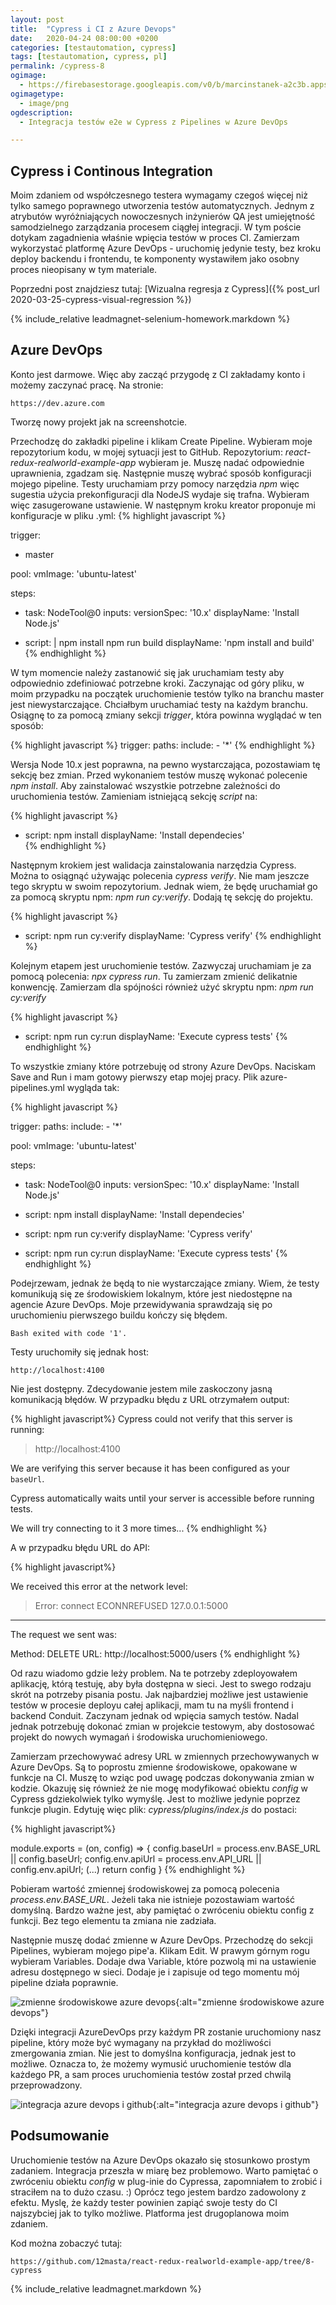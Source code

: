 ```yaml
---
layout: post
title:  "Cypress i CI z Azure Devops"
date:   2020-04-24 08:00:00 +0200
categories: [testautomation, cypress]
tags: [testautomation, cypress, pl]
permalink: /cypress-8
ogimage:
  - https://firebasestorage.googleapis.com/v0/b/marcinstanek-a2c3b.appspot.com/o/2020-04-13-cypress-and-ci%2Fpost_cover.png?alt=media&token=582925ff-bf77-4edb-96f7-341c5a06668d
ogimagetype:
  - image/png
ogdescription:
  - Integracja testów e2e w Cypress z Pipelines w Azure DevOps

---
```


## Cypress i Continous Integration

Moim zdaniem od współczesnego testera wymagamy czegoś więcej niż tylko samego poprawnego utworzenia testów automatycznych. Jednym z atrybutów wyróżniających nowoczesnych inżynierów QA jest umiejętność samodzielnego zarządzania procesem ciągłej integracji. W tym poście dotykam zagadnienia właśnie wpięcia testów w proces CI. Zamierzam wykorzystać platformę Azure DevOps - uruchomię jedynie testy, bez kroku deploy backendu i frontendu, te komponenty wystawiłem jako osobny proces nieopisany w tym materiale.

Poprzedni post znajdziesz tutaj: [Wizualna regresja z Cypress]({% post_url 2020-03-25-cypress-visual-regression %})

{% include_relative leadmagnet-selenium-homework.markdown %}

## Azure DevOps

Konto jest darmowe. Więc aby zacząć przygodę z CI zakładamy konto i możemy zaczynać pracę. Na stronie:

    https://dev.azure.com

Tworzę nowy projekt jak na screenshotcie.

Przechodzę do zakładki pipeline i klikam Create Pipeline. Wybieram moje repozytorium kodu, w mojej sytuacji jest to GitHub. Repozytorium: _react-redux-realworld-example-app_ wybieram je. Muszę nadać odpowiednie uprawnienia, zgadzam się. Następnie muszę wybrać sposób konfiguracji mojego pipeline. Testy uruchamiam przy pomocy narzędzia _npm_ więc sugestia użycia prekonfiguracji dla NodeJS wydaje się trafna. Wybieram więc zasugerowane ustawienie. W następnym kroku kreator proponuje mi konfiguracje w pliku .yml:
{% highlight javascript %}

trigger:
- master

pool:
  vmImage: 'ubuntu-latest'

steps:
- task: NodeTool@0
  inputs:
    versionSpec: '10.x'
  displayName: 'Install Node.js'

- script: |
    npm install
    npm run build
  displayName: 'npm install and build'
{% endhighlight %}

W tym momencie należy zastanowić się jak uruchamiam testy aby odpowiednio zdefiniować potrzebne kroki. Zaczynając od góry pliku, w moim przypadku na początek uruchomienie testów tylko na branchu master jest niewystarczające. Chciałbym uruchamiać testy na każdym branchu. Osiągnę to za pomocą zmiany sekcji _trigger_, która powinna wyglądać w ten sposób:

{% highlight javascript %}
trigger:
  paths:
    include:
      - '*'
{% endhighlight %}

Wersja Node 10.x jest poprawna, na pewno wystarczająca, pozostawiam tę sekcję bez zmian. Przed wykonaniem testów muszę wykonać polecenie _npm install_. Aby zainstalować wszystkie potrzebne zależności do uruchomienia testów. Zamieniam istniejącą sekcję _script_ na:

{% highlight javascript %}

- script:
    npm install
  displayName: 'Install dependecies'  
{% endhighlight %}

Następnym krokiem jest walidacja zainstalowania narzędzia Cypress. Można to osiągnąć używając polecenia _cypress verify_. Nie mam jeszcze tego skryptu w swoim repozytorium. Jednak wiem, że będę uruchamiał go za pomocą skryptu npm: _npm run cy:verify_. Dodają tę sekcję do projektu.

{% highlight javascript %}

- script:
    npm run cy:verify
  displayName: 'Cypress verify'
{% endhighlight %}

Kolejnym etapem jest uruchomienie testów. Zazwyczaj uruchamiam je za pomocą polecenia: _npx cypress run_. Tu zamierzam zmienić delikatnie konwencję. Zamierzam dla spójności również użyć skryptu npm: _npm run cy:verify_

{% highlight javascript %}

- script:
    npm run cy:run
  displayName: 'Execute cypress tests'
{% endhighlight %}

To wszystkie zmiany które potrzebuję od strony Azure DevOps. Naciskam Save and Run i mam gotowy pierwszy etap mojej pracy. Plik azure-pipelines.yml wygląda tak:

{% highlight javascript %}

trigger:
  paths:
    include:
      - '*'

pool:
  vmImage: 'ubuntu-latest'

steps:
- task: NodeTool@0
  inputs:
    versionSpec: '10.x'
  displayName: 'Install Node.js'

- script:
    npm install
  displayName: 'Install dependecies'  

- script:
    npm run cy:verify
  displayName: 'Cypress verify'

- script:
    npm run cy:run
  displayName: 'Execute cypress tests'
{% endhighlight %}

Podejrzewam, jednak że będą to nie wystarczające zmiany. Wiem, że testy komunikują się ze środowiskiem lokalnym, które jest niedostępne na agencie Azure DevOps. Moje przewidywania sprawdzają się po uruchomieniu pierwszego buildu kończy się błędem.

    Bash exited with code '1'.

Testy uruchomiły się jednak host:

    http://localhost:4100

Nie jest dostępny. Zdecydowanie jestem mile zaskoczony jasną komunikacją błędów. W przypadku błędu z URL otrzymałem output:

{% highlight javascript%}
Cypress could not verify that this server is running:

  > http://localhost:4100

We are verifying this server because it has been configured as your `baseUrl`.

Cypress automatically waits until your server is accessible before running tests.

We will try connecting to it 3 more times...
{% endhighlight %}

A w przypadku błędu URL do API:

{% highlight javascript%}

We received this error at the network level:

  > Error: connect ECONNREFUSED 127.0.0.1:5000

-----------------------------------------------------------

The request we sent was:

Method: DELETE
URL: http://localhost:5000/users
{% endhighlight %}

Od razu wiadomo gdzie leży problem. Na te potrzeby zdeployowałem aplikację, którą testuję, aby była dostępna w sieci. Jest to swego rodzaju skrót na potrzeby pisania postu. Jak najbardziej możliwe jest ustawienie testów w procesie deployu całej aplikacji, mam tu na myśli frontend i backend Conduit. Zaczynam jednak od wpięcia samych testów. Nadal jednak potrzebuję dokonać zmian w projekcie testowym, aby dostosować projekt do nowych wymagań i środowiska uruchomieniowego.

Zamierzam przechowywać adresy URL w zmiennych przechowywanych w Azure DevOps. Są to poprostu zmienne środowiskowe, opakowane w funkcje na CI. Muszę to wziąc pod uwagę podczas dokonywania zmian w kodzie. Okazuję się również że nie mogę modyfikować obiektu _config_ w Cypress gdziekolwiek tylko wymyślę. Jest to możliwe jedynie poprzez funkcje plugin. Edytuję więc plik: _cypress/plugins/index.js_ do postaci:

{% highlight javascript%}

module.exports = (on, config) => {
  config.baseUrl = process.env.BASE_URL || config.baseUrl;
  config.env.apiUrl = process.env.API_URL || config.env.apiUrl;
  (...)
  return config
}
{% endhighlight %}

Pobieram wartość zmiennej środowiskowej za pomocą polecenia _process.env.BASE_URL_. Jeżeli taka nie istnieje pozostawiam wartość domyślną. Bardzo ważne jest, aby pamiętać o zwróceniu obiektu config z funkcji. Bez tego elementu ta zmiana nie zadziała.

Następnie muszę dodać zmienne w Azure DevOps. Przechodzę do sekcji Pipelines, wybieram mojego pipe'a. Klikam Edit. W prawym górnym rogu wybieram Variables. Dodaje dwa Variable, które pozwolą mi na ustawienie adresu dostępnego w sieci. Dodaje je i zapisuje od tego momentu mój pipeline działa poprawnie.

![zmienne środowiskowe azure devops](https://firebasestorage.googleapis.com/v0/b/marcinstanek-a2c3b.appspot.com/o/2020-04-13-cypress-and-ci%2Fcypress-8-1.png?alt=media&token=32482f6d-483d-4e3a-b6c9-d613a035be69){:alt="zmienne środowiskowe azure devops"}

Dzięki integracji AzureDevOps przy każdym PR zostanie uruchomiony nasz pipeline, który może być wymagany na przykład do możliwości zmergowania zmian. Nie jest to domyślna konfiguracja, jednak jest to możliwe. Oznacza to, że możemy wymusić uruchomienie testów dla każdego PR, a sam proces uruchomienia testów został przed chwilą przeprowadzony.

![integracja azure devops i github](https://firebasestorage.googleapis.com/v0/b/marcinstanek-a2c3b.appspot.com/o/2020-04-13-cypress-and-ci%2Fcypress-8-2.png?alt=media&token=8fe77ccd-55d3-4207-a2d9-00bcd9686f2c){:alt="integracja azure devops i github"}

## Podsumowanie

Uruchomienie testów na Azure DevOps okazało się stosunkowo prostym zadaniem. Integracja przeszła w miarę bez problemowo. Warto pamiętać o zwróceniu obiektu _config_ w plug-inie do Cypressa, zapomniałem to zrobić i straciłem na to dużo czasu. :) Oprócz tego jestem bardzo zadowolony z efektu. Myslę, że każdy tester powinien zapiąć swoje testy do CI najszybciej jak to tylko możliwe. Platforma jest drugoplanowa moim zdaniem.

Kod można zobaczyć tutaj:

    https://github.com/12masta/react-redux-realworld-example-app/tree/8-cypress

{% include_relative leadmagnet.markdown %}

